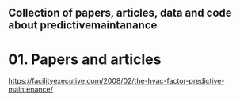 ## **Collection of papers, articles, data and code about predictivemaintanance**

# 01. Papers and articles
https://facilityexecutive.com/2008/02/the-hvac-factor-predictive-maintenance/

